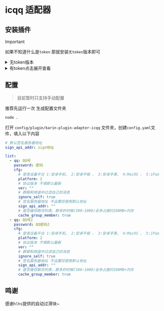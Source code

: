 # icqq 适配器

## 安装插件

> [!IMPORTANT]
> 如果不知道什么是`token` 那就安装`无token`版本即可

<details>
<summary>无token版本</summary>

```bash
pnpm add karin-plugin-adapter-icqq-old -w
```

</details>

<details>
<summary>有token点击展开查看</summary>


1. 在你的项目根目录新建文件 `.npmrc` ，并录入以下内容

```text
@icqqjs:registry=https://npm.pkg.github.com
```

2. 登录账户

在karin根目录执行以下命令，按照提示进行操作

```bash
npm login --scope=@icqqjs --auth-type=legacy --registry=https://npm.pkg.github.com

# 回车，根据提示登录github

UserName: # 你的github账号 请填写小写
Password: # 前往 https://github.com/settings/tokens/new  获取，scopes勾选 read:packages 
E-Mail: # 你的公开邮箱地址
```

3. 安装插件

```bash
pnpm add karin-plugin-adapter-icqq -w
```

</details>

## 配置

> 目前暂时只支持手动配置

推荐先运行一次 生成配置文件夹

```bash
node .
```

打开 `config/plugin/karin-plugin-adapter-icqq` 文件夹，创建`config.yaml`文件，填入以下内容

```yaml
# 默认签名服务器地址
sign_api_addr: sign地址

list:
  - qq: QQ号
    password: 密码
    cfg:
      # 登录设备平台 1:安卓手机、 2:安卓平板 、 3:安卓手表、 4:MacOS 、 5:iPad 、 6:Tim
      platform: 2
      # 协议版本 不填默认最新
      ver: ""
      # 群聊和频道中过滤自己的消息
      ignore_self: true
      # 签名服务器地址 不设置将使用默认地址
      sign_api_addr: ""
      # 是否缓存群员列表，群多的时候(500~1000)会多占据约100MB+内存
      cache_group_member: true
  - qq: QQ号2
    password: QQ密码2
    cfg:
      # 登录设备平台 1:安卓手机、 2:安卓平板 、 3:安卓手表、 4:MacOS 、 5:iPad 、 6:Tim
      platform: 2
      # 协议版本 不填默认最新
      ver: ""
      # 群聊和频道中过滤自己的消息
      ignore_self: true
      # 签名服务器地址 不设置将使用默认地址
      sign_api_addr: ""
      # 是否缓存群员列表，群多的时候(500~1000)会多占据约100MB+内存
      cache_group_member: true

```

## 鸣谢

感谢`hlhs`提供的自动过滑块~
